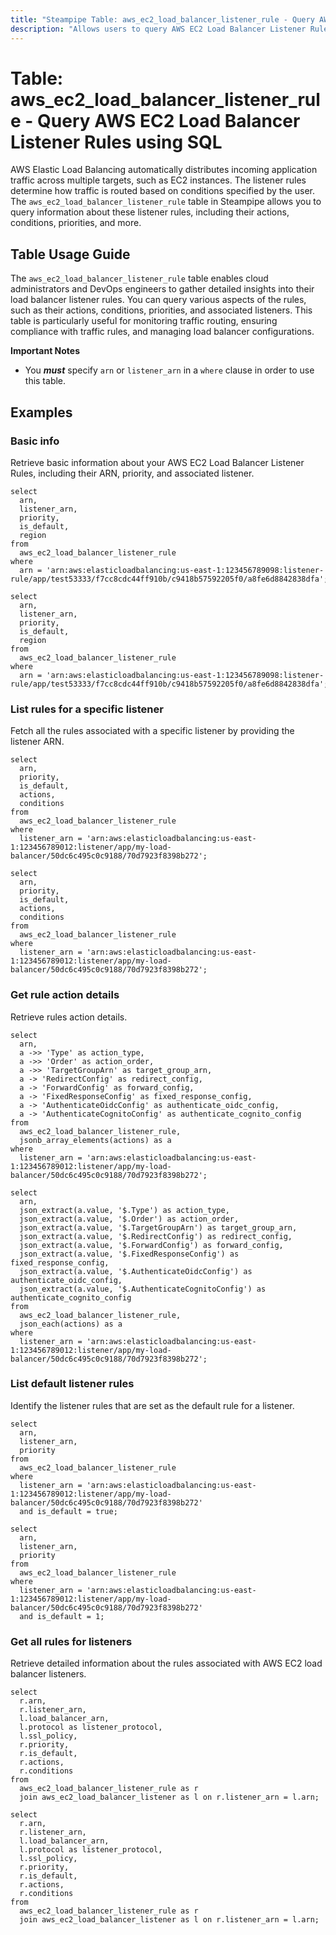 ```yaml
---
title: "Steampipe Table: aws_ec2_load_balancer_listener_rule - Query AWS EC2 Load Balancer Listener Rules using SQL"
description: "Allows users to query AWS EC2 Load Balancer Listener Rules, providing detailed information on rule actions, conditions, and priority."
---
```


# Table: aws_ec2_load_balancer_listener_rule - Query AWS EC2 Load Balancer Listener Rules using SQL

AWS Elastic Load Balancing automatically distributes incoming application traffic across multiple targets, such as EC2 instances. The listener rules determine how traffic is routed based on conditions specified by the user. The `aws_ec2_load_balancer_listener_rule` table in Steampipe allows you to query information about these listener rules, including their actions, conditions, priorities, and more.

## Table Usage Guide

The `aws_ec2_load_balancer_listener_rule` table enables cloud administrators and DevOps engineers to gather detailed insights into their load balancer listener rules. You can query various aspects of the rules, such as their actions, conditions, priorities, and associated listeners. This table is particularly useful for monitoring traffic routing, ensuring compliance with traffic rules, and managing load balancer configurations.

**Important Notes**
- You **_must_** specify `arn` or `listener_arn` in a `where` clause in order to use this table.

## Examples

### Basic info
Retrieve basic information about your AWS EC2 Load Balancer Listener Rules, including their ARN, priority, and associated listener.

```sql+postgres
select
  arn,
  listener_arn,
  priority,
  is_default,
  region
from
  aws_ec2_load_balancer_listener_rule
where
  arn = 'arn:aws:elasticloadbalancing:us-east-1:123456789098:listener-rule/app/test53333/f7cc8cdc44ff910b/c9418b57592205f0/a8fe6d8842838dfa';
```

```sql+sqlite
select
  arn,
  listener_arn,
  priority,
  is_default,
  region
from
  aws_ec2_load_balancer_listener_rule
where
  arn = 'arn:aws:elasticloadbalancing:us-east-1:123456789098:listener-rule/app/test53333/f7cc8cdc44ff910b/c9418b57592205f0/a8fe6d8842838dfa';
```

### List rules for a specific listener
Fetch all the rules associated with a specific listener by providing the listener ARN.

```sql+postgres
select
  arn,
  priority,
  is_default,
  actions,
  conditions
from
  aws_ec2_load_balancer_listener_rule
where
  listener_arn = 'arn:aws:elasticloadbalancing:us-east-1:123456789012:listener/app/my-load-balancer/50dc6c495c0c9188/70d7923f8398b272';
```

```sql+sqlite
select
  arn,
  priority,
  is_default,
  actions,
  conditions
from
  aws_ec2_load_balancer_listener_rule
where
  listener_arn = 'arn:aws:elasticloadbalancing:us-east-1:123456789012:listener/app/my-load-balancer/50dc6c495c0c9188/70d7923f8398b272';
```

### Get rule action details
Retrieve rules action details.

```sql+postgres
select
  arn,
  a ->> 'Type' as action_type,
  a ->> 'Order' as action_order,
  a ->> 'TargetGroupArn' as target_group_arn,
  a -> 'RedirectConfig' as redirect_config,
  a -> 'ForwardConfig' as forward_config,
  a -> 'FixedResponseConfig' as fixed_response_config,
  a -> 'AuthenticateOidcConfig' as authenticate_oidc_config,
  a -> 'AuthenticateCognitoConfig' as authenticate_cognito_config
from
  aws_ec2_load_balancer_listener_rule,
  jsonb_array_elements(actions) as a
where
  listener_arn = 'arn:aws:elasticloadbalancing:us-east-1:123456789012:listener/app/my-load-balancer/50dc6c495c0c9188/70d7923f8398b272';
```

```sql+sqlite
select
  arn,
  json_extract(a.value, '$.Type') as action_type,
  json_extract(a.value, '$.Order') as action_order,
  json_extract(a.value, '$.TargetGroupArn') as target_group_arn,
  json_extract(a.value, '$.RedirectConfig') as redirect_config,
  json_extract(a.value, '$.ForwardConfig') as forward_config,
  json_extract(a.value, '$.FixedResponseConfig') as fixed_response_config,
  json_extract(a.value, '$.AuthenticateOidcConfig') as authenticate_oidc_config,
  json_extract(a.value, '$.AuthenticateCognitoConfig') as authenticate_cognito_config
from
  aws_ec2_load_balancer_listener_rule,
  json_each(actions) as a
where
  listener_arn = 'arn:aws:elasticloadbalancing:us-east-1:123456789012:listener/app/my-load-balancer/50dc6c495c0c9188/70d7923f8398b272';
```

### List default listener rules
Identify the listener rules that are set as the default rule for a listener.

```sql+postgres
select
  arn,
  listener_arn,
  priority
from
  aws_ec2_load_balancer_listener_rule
where
  listener_arn = 'arn:aws:elasticloadbalancing:us-east-1:123456789012:listener/app/my-load-balancer/50dc6c495c0c9188/70d7923f8398b272'
  and is_default = true;
```

```sql+sqlite
select
  arn,
  listener_arn,
  priority
from
  aws_ec2_load_balancer_listener_rule
where
  listener_arn = 'arn:aws:elasticloadbalancing:us-east-1:123456789012:listener/app/my-load-balancer/50dc6c495c0c9188/70d7923f8398b272'
  and is_default = 1;
```

### Get all rules for listeners
Retrieve detailed information about the rules associated with AWS EC2 load balancer listeners.

```sql+postgres
select
  r.arn,
  r.listener_arn,
  l.load_balancer_arn,
  l.protocol as listener_protocol,
  l.ssl_policy,
  r.priority,
  r.is_default,
  r.actions,
  r.conditions
from
  aws_ec2_load_balancer_listener_rule as r
  join aws_ec2_load_balancer_listener as l on r.listener_arn = l.arn;
```

```sql+sqlite
select
  r.arn,
  r.listener_arn,
  l.load_balancer_arn,
  l.protocol as listener_protocol,
  l.ssl_policy,
  r.priority,
  r.is_default,
  r.actions,
  r.conditions
from
  aws_ec2_load_balancer_listener_rule as r
  join aws_ec2_load_balancer_listener as l on r.listener_arn = l.arn;
```